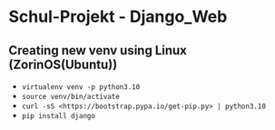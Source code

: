 # Schul-Projekt - Django_Web #

## Creating new venv using Linux (ZorinOS(Ubuntu)) ##

- ```virtualenv venv -p python3.10```
- ```source venv/bin/activate```
- ```curl -sS <https://bootstrap.pypa.io/get-pip.py> | python3.10```
- ```pip install django```
